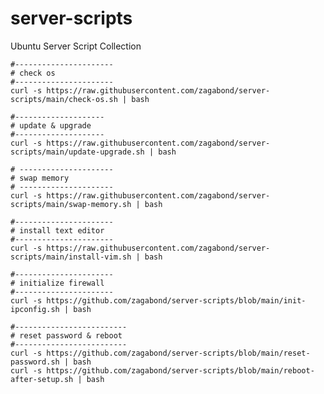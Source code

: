 # server-scripts
Ubuntu Server Script Collection

    #----------------------
    # check os
    #----------------------
    curl -s https://raw.githubusercontent.com/zagabond/server-scripts/main/check-os.sh | bash
    
    #--------------------
    # update & upgrade
    #--------------------
    curl -s https://raw.githubusercontent.com/zagabond/server-scripts/main/update-upgrade.sh | bash
    
    # ---------------------
    # swap memory
    # ---------------------
    curl -s https://raw.githubusercontent.com/zagabond/server-scripts/main/swap-memory.sh | bash
    
    #----------------------
    # install text editor
    #----------------------
    curl -s https://raw.githubusercontent.com/zagabond/server-scripts/main/install-vim.sh | bash
    
    #----------------------
    # initialize firewall
    #----------------------
    curl -s https://github.com/zagabond/server-scripts/blob/main/init-ipconfig.sh | bash

    #-------------------------
    # reset password & reboot
    #-------------------------
    curl -s https://github.com/zagabond/server-scripts/blob/main/reset-password.sh | bash
    curl -s https://github.com/zagabond/server-scripts/blob/main/reboot-after-setup.sh | bash
